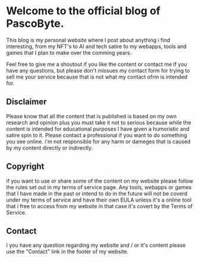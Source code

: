 # Welcome to the official blog of PascoByte.

This blog is my personal website where I post about anything i find interesting, from my NFT's to AI and tech satire to my webapps, tools and games that I plan to make over the comming years.

Feel free to give me a shoutout if you like the content or contact me if you have any questions, but please don't missues my contact form for trying to sell me your service because that is not what my contact ofrm is intended for.

## Disclaimer

Please know that all the content that is published is based on my own research and opinion plus you must take it not to serious because while the content is intended for educational purposes I have given a humoristic and satire spin to it. Please contact a professional if you want to do something you see online. i'm not responsible for any harm or dameges that is caused by my content directly or indirectly.

## Copyright

if you want to use or share some of the content on my website please follow the rules set out in my terms of service page. Any tools, webapps or games that I have made in the past or intend to do in the future will not be coverd under my terms of service and have their own EULA unless it's a online tool that i free to access from my website in that case it's covert by the Terms of Service.

## Contact

I you have any question regarding my website and / or it's content please use the "Contact" link in the footer of my website.
